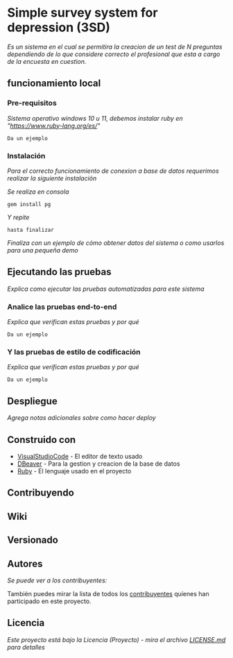 # Simple survey system for depression (3SD)

_Es un sistema en el cual se permitira la creacion de un test de N preguntas dependiendo de lo que considere correcto el profesional que esta a cargo de la encuesta en cuestion._

## funcionamiento local

### Pre-requisitos

_Sistema operativo windows 10 u 11, debemos instalar ruby en "https://www.ruby-lang.org/es/"_

```
Da un ejemplo
```

### Instalación

_Para el correcto funcionamiento de conexion a base de datos requerimos realizar la siguiente instalación_

_Se realiza en consola_

```
gem install pg
```

_Y repite_

```
hasta finalizar
```

_Finaliza con un ejemplo de cómo obtener datos del sistema o como usarlos para una pequeña demo_

## Ejecutando las pruebas

_Explica como ejecutar las pruebas automatizadas para este sistema_

### Analice las pruebas end-to-end

_Explica que verifican estas pruebas y por qué_

```
Da un ejemplo
```

### Y las pruebas de estilo de codificación

_Explica que verifican estas pruebas y por qué_

```
Da un ejemplo
```

## Despliegue

_Agrega notas adicionales sobre como hacer deploy_

## Construido con

* [VisualStudioCode](https://code.visualstudio.com/download) - El editor de texto usado
* [DBeaver](https://dbeaver.io/download/) - Para la gestion y creacion de la base de datos
* [Ruby](https://www.ruby-lang.org/es/downloads/) - El lenguaje usado en el proyecto
## Contribuyendo

## Wiki 

## Versionado 

## Autores

_Se puede ver a los contribuyentes:_

También puedes mirar la lista de todos los [contribuyentes](https://github.com/elpolloconmayo/Taller1/graphs/contributors) quíenes han participado en este proyecto. 

## Licencia

_Este proyecto está bajo la Licencia (Proyecto) - mira el archivo [LICENSE.md](LICENSE.md) para detalles_
